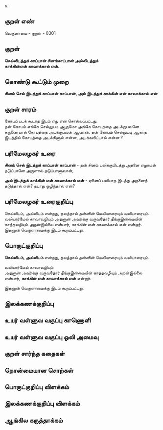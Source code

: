 உ

## குறள் எண் 

வெகுளாமை - குறள் - 0301  

## குறள் 

**செல்லிடத்துக் காப்பான் சினங்காப்பான் அல்லிடத்துக்  
காக்கின்என் காவாக்கால் என்.**

## கொண்டு கூட்டும் முறை

**சினம் செல் இடத்துக் காப்பான் காப்பான், அல் இடத்துக் காக்கின் என் காவாக்கால் என்**  

## குறள் சாரம் 

கோபப் படக் கூடாத இடம் எது என சொல்லப்பட்டது.  
தன் கோபம் எங்கே செல்லுபடி ஆகுமோ அங்கே கோபத்தை அடக்குபவனே கருணையால் கோபத்தை அடக்குபவன் ஆவான். தன் கோபம் செல்லுபடி ஆகாத இடத்தில் கோபத்தை அடக்கினால் என்ன, அடக்கவிட்டால் என்ன ?

## பரிமேலழகர் உரை

**சினம் செல் இடத்துக் காப்பான் காப்பான்** - தன் சினம் பலிக்குமிடத்து அதனை எழாமல் தடுப்பானே அருளால் தடுப்பானாவான்,  

**அல் இடத்துக் காக்கின் என் காவாக்கால் என்** - ஏனைப் பலியாத இடத்து அதனைத் தடுத்தால் என்? தடாது ஒழிந்தால் என்?  


## பரிமேலழகர் உரைகுறிப்பு   

செல்லிடம், அல்லிடம் என்றது, தவத்தால் தன்னின் மெலியாரையும் வலியாரையும்.   
வலியார்மேல் காவாவழியும் அதனான் அவர்க்கு வருவதோர் தீங்குஇன்மையின் காத்தவழியும் அறன்இல்லை என்பார், காக்கின் என் காவாக்கால் என் என்றார்.  
இதனான் வெகுளாமைக்கு இடம் கூறப்பட்டது.   

## பொருட்குறிப்பு 

**செல்லிடம், அல்லிடம்** என்றது, தவத்தால் தன்னின் மெலியாரையும் வலியாரையும்.   

வலியார்மேல் காவாவழியும்   
அதனான் அவர்க்கு வருவதோர் தீங்குஇன்மையின் காத்தவழியும் அறன்இல்லை என்பார், **காக்கின் என் காவாக்கால் என்** என்றார்.  

இதனான் வெகுளாமைக்கு இடம் கூறப்பட்டது.   

## இலக்கணக்குறிப்பு  


## உயர் வள்ளுவ வகுப்பு காணொளி


## உயர் வள்ளுவ வகுப்பு ஒலி அமைவு 

 
## குறள் சார்ந்த கதைகள் 


## தொன்மையான சொற்கள்


## பொருட்குறிப்பு விளக்கம்


## இலக்கணக்குறிப்பு விளக்கம்


## ஆங்கில கருத்தாக்கம் 


